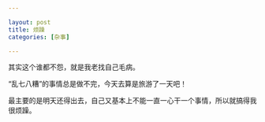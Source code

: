 ```yaml
---

layout: post
title: 烦躁
categories: [杂事]

---
```


其实这个谁都不怨，就是我老找自己毛病。

“乱七八糟”的事情总是做不完，今天去算是旅游了一天吧！

最主要的是明天还得出去，自己又基本上不能一直一心干一个事情，所以就搞得我很烦躁。

